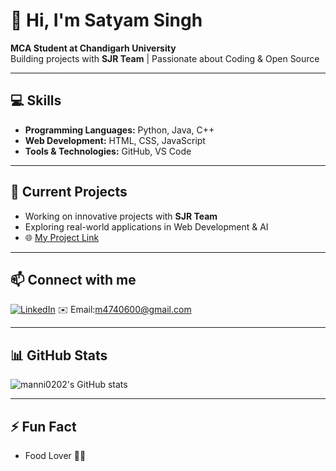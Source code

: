 # 👋 Hi, I'm Satyam Singh

**MCA Student at Chandigarh University**  
Building projects with **SJR Team** | Passionate about Coding & Open Source

---

## 💻 Skills
- **Programming Languages:** Python, Java, C++  
- **Web Development:** HTML, CSS, JavaScript  
- **Tools & Technologies:** GitHub, VS Code  


---
## 🚀 Current Projects
- Working on innovative projects with **SJR Team**  
- Exploring real-world applications in Web Development & AI  
- 🌐 [My Project Link](https://satyam0202.github.io/Satyam0202/)  
---

## 📫 Connect with me
[![LinkedIn](https://img.shields.io/badge/LinkedIn-0077B5?style=for-the-badge&logo=linkedin&logoColor=white)](https://www.linkedin.com/in/satya-singh-19252a361/) 
✉️ Email:m4740600@gmail.com

---

## 📊 GitHub Stats
![manni0202's GitHub stats](https://github-readme-stats.vercel.app/api?username=satyam0202&show_icons=true&theme=radical)

---

## ⚡ Fun Fact
- Food Lover 🍕🍔                                                             

